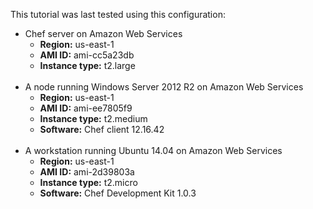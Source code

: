 This tutorial was last tested using this configuration:

* Chef server on Amazon Web Services
  * **Region:** us-east-1
  * **AMI ID:** ami-cc5a23db
  * **Instance type:** t2.large
<br /><br />
* A node running Windows Server 2012 R2 on Amazon Web Services
  * **Region:** us-east-1
  * **AMI ID:** ami-ee7805f9
  * **Instance type:** t2.medium
  * **Software:** Chef client 12.16.42
<br /><br />
* A workstation running Ubuntu 14.04 on Amazon Web Services
  * **Region:** us-east-1
  * **AMI ID:** ami-2d39803a
  * **Instance type:** t2.micro
  * **Software:** Chef Development Kit 1.0.3
